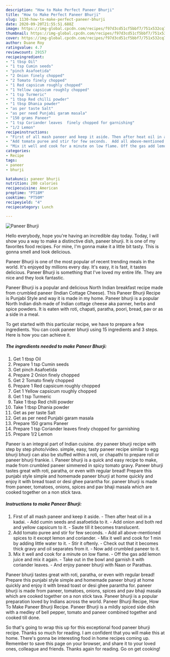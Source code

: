 ```yaml
---
description: "How to Make Perfect Paneer Bhurji"
title: "How to Make Perfect Paneer Bhurji"
slug: 1130-how-to-make-perfect-paneer-bhurji
date: 2020-09-20T21:55:51.688Z
image: https://img-global.cpcdn.com/recipes/f97d3cd51cf5bbf7/751x532cq70/paneer-bhurji-recipe-main-photo.jpg
thumbnail: https://img-global.cpcdn.com/recipes/f97d3cd51cf5bbf7/751x532cq70/paneer-bhurji-recipe-main-photo.jpg
cover: https://img-global.cpcdn.com/recipes/f97d3cd51cf5bbf7/751x532cq70/paneer-bhurji-recipe-main-photo.jpg
author: Duane Roy
ratingvalue: 4.7
reviewcount: 29157
recipeingredient:
- "1 tbsp Oil"
- "1 tsp Cumin seeds"
- "pinch Asafoetida"
- "2 Onion finely chopped"
- "2 Tomato finely chopped"
- "1 Red capsicum roughly chopped"
- "1 Yellow capsicum roughly chopped"
- "1 tsp Turmeric"
- "1 tbsp Red chilli powder"
- "1 tbsp Dhania powder"
- "as per taste Salt"
- "as per need Punjabi garam masala"
- "150 grams Paneer"
- "1 tsp Coriander leaves  finely chopped for garnishing"
- "1/2 Lemon"
recipeinstructions:
- "First of all mash paneer and keep it aside. Then after heat oil in a kadai. Add cumin seeds and asafoetida to it. Add onion and both red and yellow capsicum to it. Saute till it becomes translucent."
- "Add tomato puree and stir for few seconds.  Add all above-mentioned spices to it except lemon and coriander.  Mix it well and cook for 1 min by adding little water to it.  Stir it oftenly. Check out that it becomes thick gravy and oil separates from it. Now add crumbled paneer to it."
- "Mix it well and cook for a minute on low flame. Off the gas add lemon juice and mix it again. Take out in the bowl and garnish it with coriander leaves.  And enjoy paneer bhurji with Naan or Parathas."
categories:
- Recipe
tags:
- paneer
- bhurji

katakunci: paneer bhurji 
nutrition: 280 calories
recipecuisine: American
preptime: "PT18M"
cooktime: "PT50M"
recipeyield: "4"
recipecategory: Lunch

---
```



![Paneer Bhurji](https://img-global.cpcdn.com/recipes/f97d3cd51cf5bbf7/751x532cq70/paneer-bhurji-recipe-main-photo.jpg)

Hello everybody, hope you're having an incredible day today. Today, I will show you a way to make a distinctive dish, paneer bhurji. It is one of my favorites food recipes. For mine, I'm gonna make it a little bit tasty. This is gonna smell and look delicious.

Paneer Bhurji is one of the most popular of recent trending meals in the world. It's enjoyed by millions every day. It's easy, it is fast, it tastes delicious. Paneer Bhurji is something that I've loved my entire life. They are nice and they look fantastic.

Paneer Bhurji is a popular and delicious North Indian breakfast recipe made from crumbled paneer (Indian Cottage Cheese). This Paneer Bhurji Recipe is Punjabi Style and way it is made in my home. Paneer bhurji is a popular North Indian dish made of Indian cottage cheese aka panner, herbs and spice powders. It is eaten with roti, chapati, paratha, poori, bread, pav or as a side in a meal.


To get started with this particular recipe, we have to prepare a few ingredients. You can cook paneer bhurji using 15 ingredients and 3 steps. Here is how you can achieve it.

<!--inarticleads1-->

##### The ingredients needed to make Paneer Bhurji:

1. Get 1 tbsp Oil
1. Prepare 1 tsp Cumin seeds
1. Get pinch Asafoetida
1. Prepare 2 Onion finely chopped
1. Get 2 Tomato finely chopped
1. Prepare 1 Red capsicum roughly chopped
1. Get 1 Yellow capsicum roughly chopped
1. Get 1 tsp Turmeric
1. Take 1 tbsp Red chilli powder
1. Take 1 tbsp Dhania powder
1. Get as per taste Salt
1. Get as per need Punjabi garam masala
1. Prepare 150 grams Paneer
1. Prepare 1 tsp Coriander leaves  finely chopped for garnishing
1. Prepare 1/2 Lemon


Paneer is an integral part of Indian cuisine. dry paneer bhurji recipe with step by step photo/video. simple, easy, tasty paneer recipe similar to egg bhurji bhurji can also be stuffed within a roti, or chapathi to prepare roll or paneer bhurji frankie. i. Paneer bhurji is a quick and easy recipe to make, made from crumbled paneer simmered in spicy tomato gravy. Paneer bhurji tastes great with roti, paratha, or even with regular bread! Prepare this punjabi style simple and homemade paneer bhurji at home quickly and enjoy it with bread toast or desi ghee parantha for. paneer bhurji is made from paneer, tomatoes, onions, spices and pav bhaji masala which are cooked together on a non stick tava. 

<!--inarticleads2-->

##### Instructions to make Paneer Bhurji:

1. First of all mash paneer and keep it aside. - Then after heat oil in a kadai. - Add cumin seeds and asafoetida to it. - Add onion and both red and yellow capsicum to it. - Saute till it becomes translucent.
1. Add tomato puree and stir for few seconds.  - Add all above-mentioned spices to it except lemon and coriander.  - Mix it well and cook for 1 min by adding little water to it.  - Stir it oftenly. - Check out that it becomes thick gravy and oil separates from it. - Now add crumbled paneer to it.
1. Mix it well and cook for a minute on low flame. - Off the gas add lemon juice and mix it again. - Take out in the bowl and garnish it with coriander leaves.  - And enjoy paneer bhurji with Naan or Parathas.


Paneer bhurji tastes great with roti, paratha, or even with regular bread! Prepare this punjabi style simple and homemade paneer bhurji at home quickly and enjoy it with bread toast or desi ghee parantha for. paneer bhurji is made from paneer, tomatoes, onions, spices and pav bhaji masala which are cooked together on a non stick tava. Paneer bhurji is a popular preparation loved by Indians across the world. Paneer Bhurji Recipe, How To Make Paneer Bhurji Recipe. Paneer Bhurji is a mildly spiced side dish with a medley of bell pepper, tomato and paneer combined together and cooked till done. 

So that's going to wrap this up for this exceptional food paneer bhurji recipe. Thanks so much for reading. I am confident that you will make this at home. There's gonna be interesting food in home recipes coming up. Remember to save this page on your browser, and share it to your loved ones, colleague and friends. Thanks again for reading. Go on get cooking!
